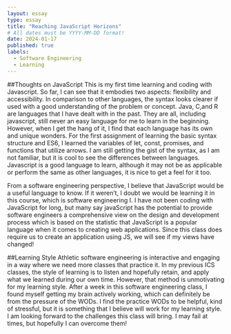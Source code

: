 ```yaml
---
layout: essay
type: essay
title: "Reaching JavaScript Horizons"
# All dates must be YYYY-MM-DD format!
date: 2024-01-17
published: true
labels:
  - Software Engineering
  - Learning
---
```


##Thoughts on JavaScript
This is my first time learning and coding with Javascript. So far, I can see that it embodies two aspects:  flexibility and accessibility. In comparison to other languages, the syntax looks clearer if used with a good understanding of the problem or concept. Java, C,and R are languages that I have dealt with in the past. They are all, including javascript, still never an easy language for me to learn in the beginning. However, when I get the hang of it, I find that each language has its own and unique wonders. For the first assignment of learning the basic syntax structure and ES6, I learned the variables of let, const, promises, and functions that utilize arrows. I am still getting the gist of the syntax, as I am not familiar, but it is cool to see the differences between languages. Javascript is a good language to learn, although it may not be as applicable or perform the same as other languages, it is nice to get a feel for it too. 


From a software engineering perspective, I believe that JavaScript would be a useful language to know. If it weren’t, I doubt we would be learning it in this course, which is software engineering I. I have not been coding with JavaScript for long, but many say javaScript has the potential to provide software engineers a comprehensive view on the design and development process which is based on the statistic that JavaScript is a popular language when it comes to creating web applications. Since this class does require us to create an application using JS, we will see if my views have changed!

##Learning Style
Athletic software engineering is interactive and engaging in a way where we need more classes that practice it. In my previous ICS classes, the style of learning is to listen and hopefully retain, and apply what we learned during our own time. However, that method is unmotivating for my learning style. After a week in this software engineering class, I found myself getting my brain actively working, which can definitely be from the pressure of the WODs. I find the practice WODs to be helpful, kind of stressful, but it is something that I believe will work for my learning style. I am looking forward to the challenges this class will bring. I may fail at times, but hopefully I can overcome them!

